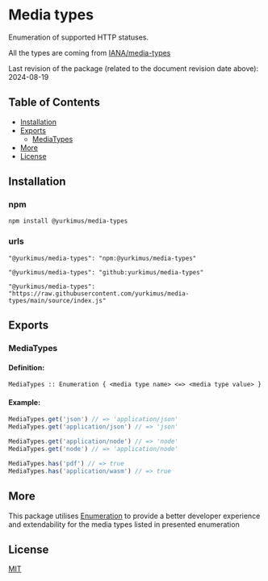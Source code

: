 # Media types

Enumeration of supported HTTP statuses.

All the types are coming from
[IANA/media-types](https://www.iana.org/assignments/media-types/media-types.xhtml)

Last revision of the package (related to the document revision date above):
2024-08-19

## Table of Contents

- [Installation](#installation)
- [Exports](#exports)
  - [MediaTypes](#mediatypes)
- [More](#more)
- [License](#license)

## Installation

### npm

```
npm install @yurkimus/media-types
```

### urls

```
"@yurkimus/media-types": "npm:@yurkimus/media-types"
```

```
"@yurkimus/media-types": "github:yurkimus/media-types"
```

```
"@yurkimus/media-types": "https://raw.githubusercontent.com/yurkimus/media-types/main/source/index.js"
```

## Exports

### MediaTypes

#### Definition:

```
MediaTypes :: Enumeration { <media type name> <=> <media type value> }
```

#### Example:

```javascript
MediaTypes.get('json') // => 'application/json'
MediaTypes.get('application/json') // => 'json'

MediaTypes.get('application/node') // => 'node'
MediaTypes.get('node') // => 'application/node'

MediaTypes.has('pdf') // => true
MediaTypes.has('application/wasm') // => true
```

## More

This package utilises [Enumeration](https://github.com/yurkimus/enumeration) to
provide a better developer experience and extendability for the media types
listed in presented enumeration

## License

[MIT](LICENSE)
